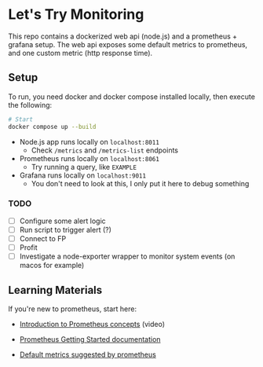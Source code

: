 # Let's Try Monitoring

This repo contains a dockerized web api (node.js) and a prometheus + grafana setup. The web api exposes some default metrics to prometheus, and one custom metric (http response time).

## Setup

To run, you need docker and docker compose installed locally, then execute the following:

```sh
# Start
docker compose up --build
```

- Node.js app runs locally on `localhost:8011`
  - Check `/metrics` and `/metrics-list` endpoints
- Prometheus runs locally on `localhost:8061`
  - Try running a query, like `EXAMPLE`
- Grafana runs locally on `localhost:9011`
  - You don't need to look at this, I only put it here to debug something

### TODO

- [ ] Configure some alert logic
- [ ] Run script to trigger alert (?)
- [ ] Connect to FP
- [ ] Profit
- [ ] Investigate a node-exporter wrapper to monitor system events (on macos for example)

## Learning Materials

If you're new to prometheus, start here:

- [Introduction to Prometheus concepts](https://www.youtube.com/watch?v=h4Sl21AKiDg&ab_channel=TechWorldwithNana) (video)

- [Prometheus Getting Started documentation](https://prometheus.io/docs/prometheus/latest/getting_started/)

- [Default metrics suggested by prometheus](https://prometheus.io/docs/instrumenting/writing_clientlibs/#standard-and-runtime-collectors)
